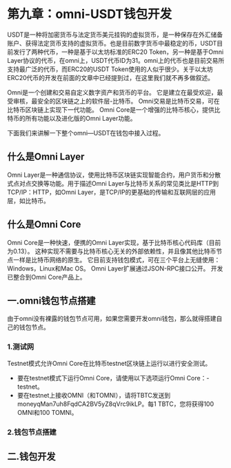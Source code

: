 # 第九章：omni-USDT钱包开发

USDT是一种将加密货币与法定货币美元挂钩的虚拟货币，是一种保存在外汇储备账户、获得法定货币支持的虚拟货币。也是目前数字货币中最稳定的币，USDT目前发行了两种代币，一种是基于以太坊标准的ERC20 Token，另一种是基于Omni Layer协议的代币，在omni上，USDT代币ID为31。omni上的代币也是目前交易所支持最广泛的代币，而ERC20的USDT Token使用的人似乎很少。关于以太坊ERC20代币的开发在前面的文章中已经提到过，在这里我们就不再多做叙述。

Omni是一个创建和交易自定义数字资产和货币的平台。 它是建立在最受欢迎，最受审核，最安全的区块链之上的软件层-比特币。 Omni交易是比特币交易，可在比特币区块链上实现下一代功能。 Omni Core是一个增强的比特币核心，提供比特币的所有功能以及进化版的Omni Layer功能。

下面我们来讲解一下整个omni—USDT在钱包中接入过程。

## 什么是Omni Layer

Omni Layer是一种通信协议，使用比特币区块链实现智能合约，用户货币和分散式点对点交换等功能。用于描述Omni Layer与比特币关系的常见类比是HTTP到TCP/IP：HTTP，如Omni Layer，是TCP/IP的更基础的传输和互联网层的应用层，如比特币。

## 什么是Omni Core

Omni Core是一种快速，便携的Omni Layer实现，基于比特币核心代码库（目前为0.13）。 这种实现不需要与比特币核心无关的外部依赖性，并且像其他比特币节点一样是比特币网络的原生。 它目前支持钱包模式，可在三个平台上无缝使用：Windows，Linux和Mac OS。 Omni Layer扩展通过JSON-RPC接口公开。 开发已整合到Omni Core产品上。


## 一.omni钱包节点搭建

由于omni没有裸露的钱包节点可用，如果您需要开发omni钱包，那么就得搭建自己的钱包节点。

### 1.测试网


Testnet模式允许Omni Core在比特币testnet区块链上运行以进行安全测试。

* 要在testnet模式下运行Omni Core，请使用以下选项运行Omni Core：-testnet。
* 要在testnet上接收OMNI（和TOMNI），请将TBTC发送到moneyqMan7uh8FqdCA2BV5yZ8qVrc9ikLP。每1 TBTC，您将获得100 OMNI和100 TOMNI。



### 2.钱包节点搭建


## 二.钱包开发

